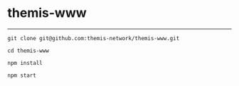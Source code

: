 # themis-www
-------
```
git clone git@github.com:themis-network/themis-www.git

cd themis-www

npm install

npm start

```
